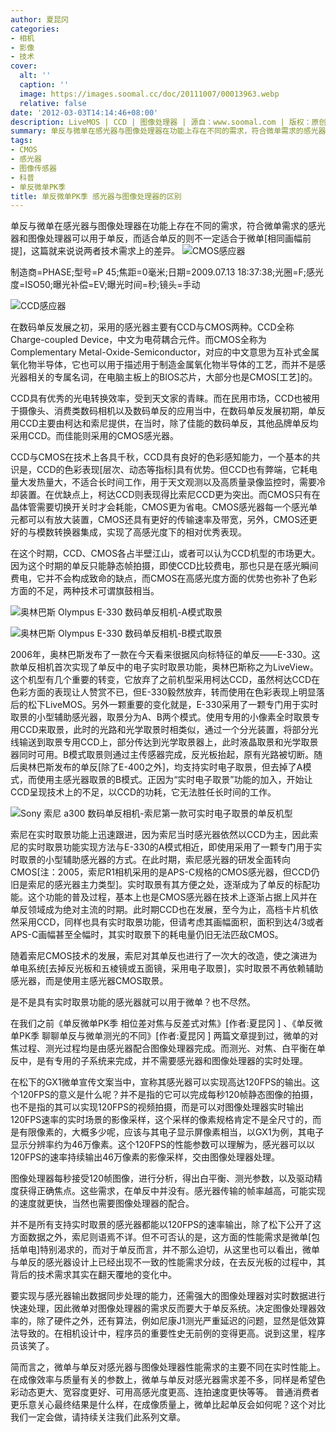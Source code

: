 ```yaml
---
author: 夏昆冈
categories:
- 相机
- 影像
- 技术
cover:
  alt: ''
  caption: ''
  image: https://images.soomal.cc/doc/20111007/00013963.webp
  relative: false
date: '2012-03-03T14:14:46+08:00'
description: LiveMOS | CCD | 图像处理器 | 源自：www.soomal.com | 版权：原创 |  平均/总评分：09.57/134
summary: 单反与微单在感光器与图像处理器在功能上存在不同的需求，符合微单需求的感光器和图像处理器可以用于单反，而适合单反的则不一定适合于微单[相同画幅前提]，这篇就来说说两者技术需求上的差异。在数码单反发展之初，采用的感光器主要有CCD与CMOS两种。而微单[单电]没有采用CCD的机型。
tags:
- CMOS
- 感光器
- 图像传感器
- 科普
- 单反微单PK季
title: 单反微单PK季 感光器与图像处理器的区别
---
```


单反与微单在感光器与图像处理器在功能上存在不同的需求，符合微单需求的感光器和图像处理器可以用于单反，而适合单反的则不一定适合于微单[相同画幅前提]，这篇就来说说两者技术需求上的差异。
![CMOS感应器](https://images.soomal.cc/doc/20111007/00013963.webp)

制造商=PHASE;型号=P 45;焦距=0毫米;日期=2009.07.13 18:37:38;光圈=F;感光度=ISO50;曝光补偿=EV;曝光时间=秒;镜头=手动


![CCD感应器](https://images.soomal.cc/doc/20111007/00013962.webp)




在数码单反发展之初，采用的感光器主要有CCD与CMOS两种。CCD全称Charge-coupled Device，中文为电荷耦合元件。而CMOS全称为Complementary Metal-Oxide-Semiconductor，对应的中文意思为互补式金属氧化物半导体，它也可以用于描述用于制造金属氧化物半导体的工艺，而并不是感光器相关的专属名词，在电脑主板上的BIOS芯片，大部分也是CMOS[工艺]的。

CCD具有优秀的光电转换效率，受到天文家的青睐。而在民用市场，CCD也被用于摄像头、消费类数码相机以及数码单反的应用当中，在数码单反发展初期，单反用CCD主要由柯达和索尼提供，在当时，除了佳能的数码单反，其他品牌单反均采用CCD。而佳能则采用的CMOS感光器。

CCD与CMOS在技术上各具千秋，CCD具有良好的色彩感知能力，一个基本的共识是，CCD的色彩表现[层次、动态等指标]具有优势。但CCD也有弊端，它耗电量大发热量大，不适合长时间工作，用于天文观测以及高质量录像监控时，需要冷却装置。在优缺点上，柯达CCD则表现得比索尼CCD更为突出。而CMOS只有在晶体管需要切换开关时才会耗能，CMOS更为省电。CMOS感光器每一个感光单元都可以有放大装置，CMOS还具有更好的传输速率及带宽，另外，CMOS还更好的与模数转换器集成，实现了高感光度下的相对优秀表现。

在这个时期，CCD、CMOS各占半壁江山，或者可以认为CCD机型的市场更大。因为这个时期的单反只能静态帧拍摄，即使CCD比较费电，那也只是在感光瞬间费电，它并不会构成致命的缺点，而CMOS在高感光度方面的优势也弥补了色彩方面的不足，两种技术可谓旗鼓相当。

![奥林巴斯 Olympus E-330 数码单反相机-A模式取景](https://images.soomal.cc/doc/20111116/00014981.webp)




![奥林巴斯 Olympus E-330 数码单反相机-B模式取景](https://images.soomal.cc/doc/20111116/00014982.webp)




2006年，奥林巴斯发布了一款在今天看来很据风向标特征的单反――E-330。这款单反相机首次实现了单反中的电子实时取景功能，奥林巴斯称之为LiveView。这个机型有几个重要的转变，它放弃了之前机型采用柯达CCD，虽然柯达CCD在色彩方面的表现让人赞赏不已，但E-330毅然放弃，转而使用在色彩表现上明显落后的松下LiveMOS。另外一颗重要的变化就是，E-330采用了一颗专门用于实时取景的小型辅助感光器，取景分为A、B两个模式。使用专用的小像素全时取景专用CCD来取景，此时的光路和光学取景时相类似，通过一个分光装置，将部分光线输送到取景专用CCD上，部分传达到光学取景器上，此时液晶取景和光学取景器同时可用。B模式取景则通过主传感器完成，反光板抬起，原有光路被切断。随后奥林巴斯发布的单反[除了E-400之外]，均支持实时电子取景，但去掉了A模式，而使用主感光器取景的B模式。正因为“实时电子取景”功能的加入，开始让CCD呈现技术上的不足，以CCD的功耗，它无法胜任长时间的工作。

![Sony 索尼 a300 数码单反相机-索尼第一款可实时电子取景的单反机型](https://images.soomal.cc/doc/20111116/00014983.webp)




索尼在实时取景功能上迅速跟进，因为索尼当时感光器依然以CCD为主，因此索尼的实时取景功能实现方法与E-330的A模式相近，即使用采用了一颗专门用于实时取景的小型辅助感光器的方式。在此时期，索尼感光器的研发全面转向CMOS[注：2005，索尼R1相机采用的是APS-C规格的CMOS感光器，但CCD仍旧是索尼的感光器主力类型]。实时取景有其方便之处，逐渐成为了单反的标配功能。这个功能的普及过程，基本上也是CMOS感光器在技术上逐渐占据上风并在单反领域成为绝对主流的时期。此时期CCD也在发展，至今为止，高档卡片机依然采用CCD，同样也具有实时取景功能，但请考虑其画幅面积，面积到达4/3或者APS-C画幅甚至全幅时，其实时取景下的耗电量仍旧无法匹敌CMOS。

随着索尼CMOS技术的发展，索尼对其单反也进行了一次大的改造，使之演进为单电系统[去掉反光板和五棱镜或五面镜，采用电子取景]，实时取景不再依赖辅助感光器，而是使用主感光器CMOS取景。

是不是具有实时取景功能的感光器就可以用于微单？也不尽然。

在我们之前《单反微单PK季 相位差对焦与反差式对焦》[作者:夏昆冈 ]
、《单反微单PK季 聊聊单反与微单测光的不同》[作者:夏昆冈 ]
两篇文章提到过，微单的对焦过程、测光过程均是由感光器配合图像处理器完成。而测光、对焦、白平衡在单反中，是有专用的子系统来完成，并不需要感光器和图像处理器的实时处理。

在松下的GX1微单宣传文案当中，宣称其感光器可以实现高达120FPS的输出。这个120FPS的意义是什么呢？并不是指的它可以完成每秒120帧静态图像的拍摄，也不是指的其可以实现120FPS的视频拍摄，而是可以对图像处理器实时输出120FPS速率的实时场景的影像采样，这个采样的像素规格肯定不是全尺寸的，而是有限像素的，大概多少呢，应该与其电子显示屏像素相当，以GX1为例，其电子显示分辨率约为46万像素。这个120FPS的性能参数可以理解为，感光器可以以120FPS的速率持续输出46万像素的影像采样，交由图像处理器处理。

图像处理器每秒接受120帧图像，进行分析，得出白平衡、测光参数，以及驱动精度获得正确焦点。这些需求，在单反中并没有。感光器传输的帧率越高，可能实现的速度就更快，当然也需要图像处理器的配合。

并不是所有支持实时取景的感光器都能以120FPS的速率输出，除了松下公开了这方面数据之外，索尼则语焉不详。但不可否认的是，这方面的性能需求是微单[包括单电]特别渴求的，而对于单反而言，并不那么迫切，从这里也可以看出，微单与单反的感光器设计上已经出现不一致的性能需求分歧，在去反光板的过程中，其背后的技术需求其实在翻天覆地的变化中。

要实现与感光器输出数据同步处理的能力，还需强大的图像处理器对实时数据进行快速处理，因此微单对图像处理器的需求反而要大于单反系统。决定图像处理器效率的，除了硬件之外，还有算法，例如尼康J1测光严重延迟的问题，显然是低效算法导致的。在相机设计中，程序员的重要性史无前例的变得更高。说到这里，程序员该笑了。

简而言之，微单与单反对感光器与图像处理器性能需求的主要不同在实时性能上。在成像效率与质量有关的参数上，微单与单反对感光器需求差不多，同样是希望色彩动态更大、宽容度更好、可用高感光度更高、连拍速度更快等等。
普通消费者更乐意关心最终结果是什么样，在成像质量上，微单比起单反会如何呢？这个对比我们一定会做，请持续关注我们此系列文章。